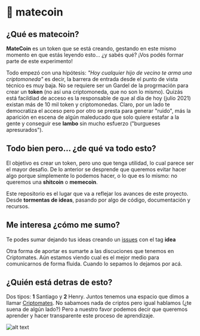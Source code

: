 # 🧉 matecoin


## ¿Qué es matecoin?

**MateCoin** es un token que se está creando, gestando en este mismo momento en que estás leyendo esto... ¿y sabés qué? ¡Vos podés formar parte de este experimento!

Todo empezó con una hipótesis: *"Hoy cualquier hijo de vecino te arma una criptomoneda"* es decir, la barrera de entrada desde el punto de vista técnico es muy baja. No se requiere ser un Gardel de la progrmación para crear un **token** (no así una criptomoneda, que no son lo mismo). Quizás está facildiad de acceso es la responsable de que al día de hoy (julio 2021) existan más de 10 mil token y criptomonedas. Claro, por un lado te democratiza el acceso pero por otro se presta para generar "ruido", más la aparición en escena de algún maleducado que solo quiere estafar a la gente y conseguir ese **lambo** sin mucho esfuerzo ("burgueses apresurados"). 

## Todo bien pero... ¿de qué va todo esto? 
El objetivo es crear un token, pero uno que tenga utilidad, lo cual parece ser el mayor desafio. 
De lo anterior se desprende que queremos evitar hacer algo porque simplemente lo podemos hacer, o lo que es lo mismo: no queremos una **shitcoin** o **memecoin**.

Este repositorio es el lugar que va a reflejar los avances de este proyecto. Desde **tormentas de ideas**, pasando por algo de código, documentación y recursos. 

## Me interesa ¿cómo me sumo? 

Te podes sumar dejando tus ideas creando un [issues](https://github.com/htejera/matecoin/issues) con el tag **idea** 

Otra forma de aportar es sumarte a las discuciones que tenemos en Criptomates. Aún estamos viendo cual es el mejor medio para comunicarnos de forma fluida. Cuando lo sepamos lo dejamos por acá.


## ¿Quién está detras de esto?

Dos tipos: **1** Santiago y **2** Henry. Juntos tenemos una espacio que dimos a llamar [Criptomates](https://criptomates.tv). No sabamoes nada de criptos pero igual hablamos (¿te suena de algún lado?) Pero a nuestro favor podemos decir que queremos aprender y hacer transparente este proceso de aprendizaje.

![alt text](https://d33wubrfki0l68.cloudfront.net/035c1e06051bb6dacfa5a0d05372b5c1c9ce992a/5a2f3/assets/images/logo-96x98.png "Criptomates")
